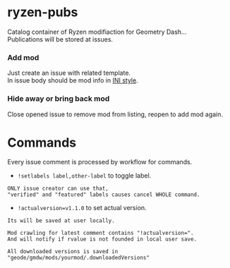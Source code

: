 # ryzen-pubs
Catalog container of Ryzen modifiaction for Geometry Dash...<br>
Publications will be stored at issues.

### Add mod
Just create an issue with related template.<br>
In issue body should be mod info in [INI style](https://en.wikipedia.org/wiki/INI_file).

### Hide away or bring back mod
Close opened issue to remove mod from listing, reopen to add mod again.

# Commands
Every issue comment is processed by workflow for commands.

- `!setlabels label,other-label` to toggle label.
```
ONLY issue creator can use that, 
"verified" and "featured" labels causes cancel WHOLE command.
```
- `!actualversion=v1.1.0` to set actual version. 
```
Its will be saved at user locally.

Mod crawling for latest comment contains "!actualversion=".
And will notify if rvalue is not founded in local user save.

All downloaded versions is saved in 
"geode/gmdw/mods/yourmod/.downloadedVersions"
```
